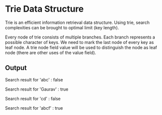 # Trie Data Structure

Trie is an efficient information retrieval data structure. Using trie, search complexities can be brought to optimal limit (key length).

Every node of trie consists of multiple branches. Each branch represents a possible character of keys. We need to mark the last node of every key as leaf node. A trie node field value will be used to distinguish the node as leaf node (there are other uses of the value field).

## Output

Search result for 'abc' : false

Search result for 'Gaurav' : true

Search result for 'cd' : false

Search result for 'abcf' : true

